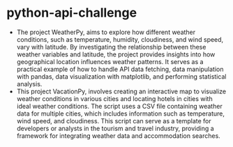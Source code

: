 # python-api-challenge
- The project WeatherPy, aims to explore how different weather conditions, such as temperature, humidity, cloudiness, and wind speed, vary with latitude. By investigating the relationship between these weather variables and latitude, the project provides insights into how geographical location influences weather patterns. It serves as a practical example of how to handle API data fetching, data manipulation with pandas, data visualization with matplotlib, and performing statistical analysis.
- This project VacationPy, involves creating an interactive map to visualize weather conditions in various cities and locating hotels in cities with ideal weather conditions. The script uses a CSV file containing weather data for multiple cities, which includes information such as temperature, wind speed, and cloudiness. This script can serve as a template for developers or analysts in the tourism and travel industry, providing a framework for integrating weather data and accommodation searches.
